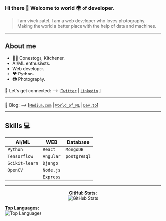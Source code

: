 ### Hi there 👋 Welcome to world 🌍 of developer.
  > I am vivek patel.
  > I am a web developer who loves photography.
  > Making the world a better place with the help of data and machines.

---

## About me
- 👨‍🎓 Conestoga, Kitchener.<br>
- AI/ML enthusiasts.<br>
- Web developer. <br>
- :heart: Python.
- :camera: Photography.<br>

🤝 Let's get connected: --> [[`Twitter`](https://www.twitter.com/Vivek0206_) | [`Linkedin`](https://www.linkedin.com/in/vivekp0206/) ]

--- 

📖 Blog:  --> [[`Medium.com`](https://vivek2509.medium.com/) | [`World_of_ML`](https://vivek-0206.github.io/World_of_ML/) | [`Dev.to`](https://dev.to/vivek2509)]
  
---
## Skills :computer:


| **AI/ML**     | **WEB**       |**Database**    |
| ------------- | ------------- | -------------- |
| `Python`      | `React`       | `MongoDB`      |
| `Tensorflow`  | `Angular`     | `postgresql`   |
| `Scikit-learn`| `Django`      |                |
| `OpenCV`      | `Node.js`     |                |
|               | `Express`     |                |


---

<p align="center">
  <b>GitHub Stats:</b><br/>
  <img alt="GitHub Stats" src="https://github-readme-stats-git-masterrstaa-rickstaa.vercel.app/api?username=Vivek-0206&count_private=true&&show_icons=true&theme=dark"/>
</p>
<b>Top Languages:</b><br/>
  <img alt="Top Languages" src="https://github-readme-stats.vercel.app/api/top-langs/?username=Vivek-0206&hide=jupyter%20notebook">
<br>

